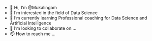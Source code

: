 - 👋 Hi, I’m @Mukalingam
- 👀 I’m interested in the field of Data Science
- 🌱 I’m currently learning Professional coaching for Data Science and Artificial Intelligence
- 💞️ I’m looking to collaborate on ...
- 📫 How to reach me ...

<!---
Mukalingam/Mukalingam is a ✨ special ✨ repository because its `README.md` (this file) appears on your GitHub profile.
You can click the Preview link to take a look at your changes.
--->
